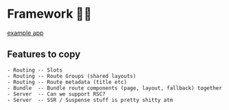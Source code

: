# Framework 🤷‍♂️

[example app](./example)

## Features to copy

```
- Routing -- Slots
- Routing -- Route Groups (shared layouts)
- Routing -- Route metadata (title etc)
- Bundle  -- Bundle route components (page, layout, fallback) together
- Server  -- Can we support RSC?
- Server  -- SSR / Suspense stuff is pretty shitty atm
```
